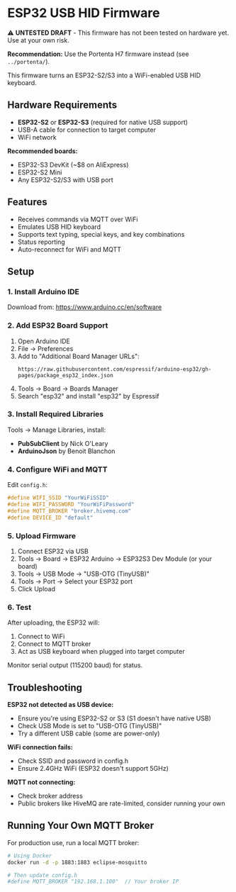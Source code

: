 # ESP32 USB HID Firmware

⚠️ **UNTESTED DRAFT** - This firmware has not been tested on hardware yet. Use at your own risk.

**Recommendation:** Use the Portenta H7 firmware instead (see `../portenta/`).

This firmware turns an ESP32-S2/S3 into a WiFi-enabled USB HID keyboard.

## Hardware Requirements

- **ESP32-S2** or **ESP32-S3** (required for native USB support)
- USB-A cable for connection to target computer
- WiFi network

**Recommended boards:**
- ESP32-S3 DevKit (~$8 on AliExpress)
- ESP32-S2 Mini
- Any ESP32-S2/S3 with USB port

## Features

- Receives commands via MQTT over WiFi
- Emulates USB HID keyboard
- Supports text typing, special keys, and key combinations
- Status reporting
- Auto-reconnect for WiFi and MQTT

## Setup

### 1. Install Arduino IDE

Download from: https://www.arduino.cc/en/software

### 2. Add ESP32 Board Support

1. Open Arduino IDE
2. File → Preferences
3. Add to "Additional Board Manager URLs":
   ```
   https://raw.githubusercontent.com/espressif/arduino-esp32/gh-pages/package_esp32_index.json
   ```
4. Tools → Board → Boards Manager
5. Search "esp32" and install "esp32" by Espressif

### 3. Install Required Libraries

Tools → Manage Libraries, install:
- **PubSubClient** by Nick O'Leary
- **ArduinoJson** by Benoit Blanchon

### 4. Configure WiFi and MQTT

Edit `config.h`:
```cpp
#define WIFI_SSID "YourWiFiSSID"
#define WIFI_PASSWORD "YourWiFiPassword"
#define MQTT_BROKER "broker.hivemq.com"
#define DEVICE_ID "default"
```

### 5. Upload Firmware

1. Connect ESP32 via USB
2. Tools → Board → ESP32 Arduino → ESP32S3 Dev Module (or your board)
3. Tools → USB Mode → "USB-OTG (TinyUSB)"
4. Tools → Port → Select your ESP32 port
5. Click Upload

### 6. Test

After uploading, the ESP32 will:
1. Connect to WiFi
2. Connect to MQTT broker
3. Act as USB keyboard when plugged into target computer

Monitor serial output (115200 baud) for status.

## Troubleshooting

**ESP32 not detected as USB device:**
- Ensure you're using ESP32-S2 or S3 (S1 doesn't have native USB)
- Check USB Mode is set to "USB-OTG (TinyUSB)"
- Try a different USB cable (some are power-only)

**WiFi connection fails:**
- Check SSID and password in config.h
- Ensure 2.4GHz WiFi (ESP32 doesn't support 5GHz)

**MQTT not connecting:**
- Check broker address
- Public brokers like HiveMQ are rate-limited, consider running your own

## Running Your Own MQTT Broker

For production use, run a local MQTT broker:

```bash
# Using Docker
docker run -d -p 1883:1883 eclipse-mosquitto

# Then update config.h
#define MQTT_BROKER "192.168.1.100"  // Your broker IP
```
